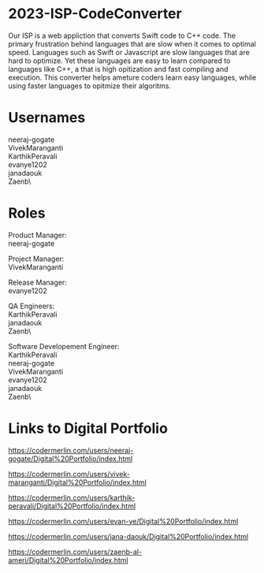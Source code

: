 # 2023-ISP-CodeConverter

Our ISP is a web appliction that converts Swift code to C++ code. The primary frustration behind languages that are slow when it comes to optimal speed. Languages such as Swift or Javascript are slow languages that are hard to optimize. Yet these languages are easy to learn compared to languages like C++, a  that is high opitization and fast compiling and execution. This converter helps ameture coders learn easy languages, while using faster languages to opitmize their algoritms. 

# Usernames

neeraj-gogate\
VivekMaranganti\
KarthikPeravali\
evanye1202\
janadaouk\
Zaenb\

# Roles

Product Manager:\
neeraj-gogate

Project Manager:\
VivekMaranganti

Release Manager:\
evanye1202

QA Engineers:\
KarthikPeravali\
janadaouk\
Zaenb\

Software Developement Engineer:\
KarthikPeravali\
neeraj-gogate\
VivekMaranganti\
evanye1202\
janadaouk\
Zaenb\


# Links to Digital Portfolio

https://codermerlin.com/users/neeraj-gogate/Digital%20Portfolio/index.html

https://codermerlin.com/users/vivek-maranganti/Digital%20Portfolio/index.html

https://codermerlin.com/users/karthik-peravali/Digital%20Portfolio/index.html

https://codermerlin.com/users/evan-ye/Digital%20Portfolio/index.html

https://codermerlin.com/users/jana-daouk/Digital%20Portfolio/index.html

https://codermerlin.com/users/zaenb-al-ameri/Digital%20Portfolio/index.html
